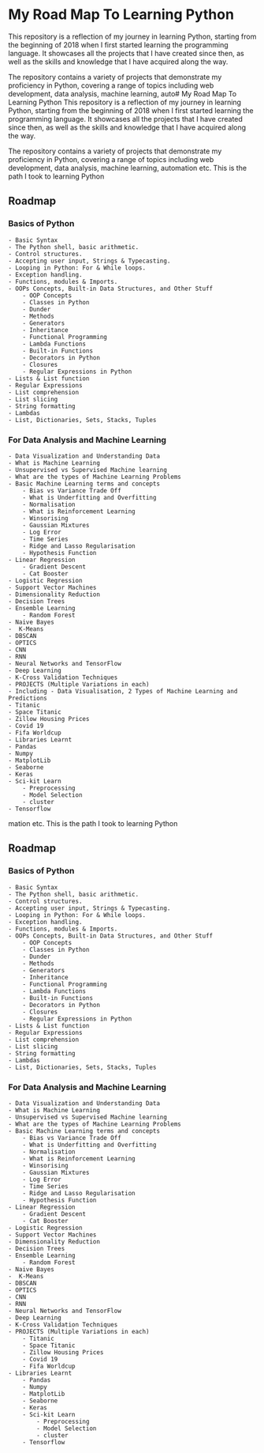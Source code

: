 # My Road Map To Learning Python 
This repository is a reflection of my journey in learning Python, starting from the beginning of 2018 when I first started learning the programming language. It showcases all the projects that I have created since then, as well as the skills and knowledge that I have acquired along the way.

The repository contains a variety of projects that demonstrate my proficiency in Python, covering a range of topics including web development, data analysis, machine learning, auto# My Road Map To Learning Python 
This repository is a reflection of my journey in learning Python, starting from the beginning of 2018 when I first started learning the programming language. It showcases all the projects that I have created since then, as well as the skills and knowledge that I have acquired along the way.

The repository contains a variety of projects that demonstrate my proficiency in Python, covering a range of topics including web development, data analysis, machine learning, automation etc. 
This is the path I took to learning Python 

## Roadmap
### Basics of Python
    - Basic Syntax  
    - The Python shell, basic arithmetic.
    - Control structures.
    - Accepting user input, Strings & Typecasting.
    - Looping in Python: For & While loops.
    - Exception handling.
    - Functions, modules & Imports.
    - OOPs Concepts, Built-in Data Structures, and Other Stuff
	    - OOP Concepts
        - Classes in Python
        - Dunder
        - Methods
        - Generators
        - Inheritance
        - Functional Programming
        - Lambda Functions
        - Built-in Functions
        - Decorators in Python
        - Closures
        - Regular Expressions in Python
    - Lists & List function
    - Regular Expressions
    - List comprehension
    - List slicing
    - String formatting
    - Lambdas
    - List, Dictionaries, Sets, Stacks, Tuples
	
### For Data Analysis and Machine Learning
    - Data Visualization and Understanding Data
    - What is Machine Learning
    - Unsupervised vs Supervised Machine learning
    - What are the types of Machine Learning Problems 
    - Basic Machine Learning terms and concepts 
        - Bias vs Variance Trade Off
        - What is Underfitting and Overfitting 
        - Normalisation 
        - What is Reinforcement Learning 
        - Winsorising 
        - Gaussian Mixtures 
        - Log Error 
        - Time Series 
        - Ridge and Lasso Regularisation 
        - Hypothesis Function 
    - Linear Regression 
        - Gradient Descent 
        - Cat Booster
    - Logistic Regression 
    - Support Vector Machines 
    - Dimensionality Reduction 
    - Decision Trees 
    - Ensemble Learning
        - Random Forest
    - Naive Bayes 
    -  K-Means 
    - DBSCAN
    - OPTICS
    - CNN
    - RNN
    - Neural Networks and TensorFlow 
    - Deep Learning 
    - K-Cross Validation Techniques 
    - PROJECTS (Multiple Variations in each)
    - Including - Data Visualisation, 2 Types of Machine Learning and Predictions
    - Titanic 
    - Space Titanic 
    - Zillow Housing Prices 
    - Covid 19 
    - Fifa Worldcup 
    - Libraries Learnt 
    - Pandas 
    - Numpy 
    - MatplotLib
    - Seaborne 
    - Keras 
    - Sci-kit Learn 
        - Preprocessing
        - Model Selection 
        - cluster
    - Tensorflow


		

mation etc. 
This is the path I took to learning Python 

## Roadmap
### Basics of Python
    - Basic Syntax  
    - The Python shell, basic arithmetic.
    - Control structures.
    - Accepting user input, Strings & Typecasting.
    - Looping in Python: For & While loops.
    - Exception handling.
    - Functions, modules & Imports.
    - OOPs Concepts, Built-in Data Structures, and Other Stuff
	    - OOP Concepts
        - Classes in Python
        - Dunder
        - Methods
        - Generators
        - Inheritance
        - Functional Programming
        - Lambda Functions
        - Built-in Functions
        - Decorators in Python
        - Closures
        - Regular Expressions in Python
    - Lists & List function
    - Regular Expressions
    - List comprehension
    - List slicing
    - String formatting
    - Lambdas
    - List, Dictionaries, Sets, Stacks, Tuples
	
### For Data Analysis and Machine Learning
    - Data Visualization and Understanding Data
    - What is Machine Learning
    - Unsupervised vs Supervised Machine learning
    - What are the types of Machine Learning Problems 
    - Basic Machine Learning terms and concepts 
        - Bias vs Variance Trade Off
        - What is Underfitting and Overfitting 
        - Normalisation 
        - What is Reinforcement Learning 
        - Winsorising 
        - Gaussian Mixtures 
        - Log Error 
        - Time Series 
        - Ridge and Lasso Regularisation 
        - Hypothesis Function 
    - Linear Regression 
        - Gradient Descent 
        - Cat Booster
    - Logistic Regression 
    - Support Vector Machines 
    - Dimensionality Reduction 
    - Decision Trees 
    - Ensemble Learning
        - Random Forest
    - Naive Bayes 
    -  K-Means 
    - DBSCAN
    - OPTICS
    - CNN
    - RNN
    - Neural Networks and TensorFlow 
    - Deep Learning 
    - K-Cross Validation Techniques 
    - PROJECTS (Multiple Variations in each)
        - Titanic 
        - Space Titanic 
        - Zillow Housing Prices 
        - Covid 19 
        - Fifa Worldcup 
    - Libraries Learnt 
        - Pandas 
        - Numpy 
        - MatplotLib
        - Seaborne 
        - Keras 
        - Sci-kit Learn 
            - Preprocessing
            - Model Selection 
            - cluster
        - Tensorflow


		

